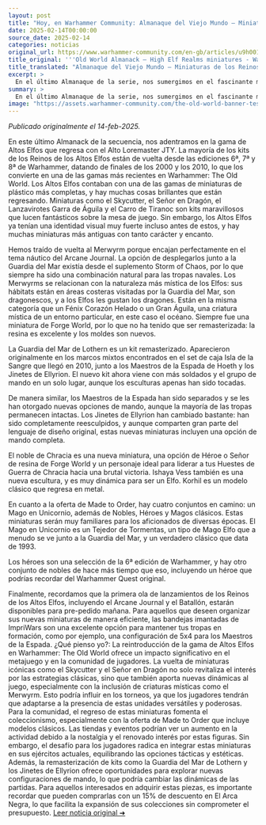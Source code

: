 ```yaml
---
layout: post
title: "Hoy, en Warhammer Community: Almanaque del Viejo Mundo – Miniaturas de los Reinos de los Altos Elfos - Comunidad Warhammer"
date: 2025-02-14T00:00:00
source_date: 2025-02-14
categories: noticias
original_url: https://www.warhammer-community.com/en-gb/articles/u9h0019a/old-world-almanack-high-elf-realms-miniatures/
title_original: '''Old World Almanack – High Elf Realms miniatures - Warhammer Community'''
title_translated: "Almanaque del Viejo Mundo – Miniaturas de los Reinos de los Altos Elfos - Comunidad Warhammer"
excerpt: >
  En el último Almanaque de la serie, nos sumergimos en el fascinante mundo de los Altos Elfos con el Alto Loremaster JTY. Esta colección trae de vuelta kits icónicos de las ediciones 6ª, 7ª y 8ª de Warhammer, incluyendo miniaturas tan impresionantes como el Skycutter y el Lord en Dragón. Además, se presentan nuevas incorporaciones como el noble de Chracia y la dinámica Ishaya Vess. Los fans de Warhammer estarán encantados de redescubrir estos modelos clásicos y de explorar las nuevas opciones de mando que ofrecen. ¡No te pierdas la primera ola de lanzamientos de los Reinos de los Altos Elfos que estará disponible para pre-pedidos mañana!
summary: >
  En el último Almanaque de la serie, nos sumergimos en el fascinante mundo de los Altos Elfos con el Alto Loremaster JTY. Esta colección trae de vuelta kits icónicos de las ediciones 6ª, 7ª y 8ª de Warhammer, incluyendo miniaturas tan impresionantes como el Skycutter y el Lord en Dragón. Además, se presentan nuevas incorporaciones como el noble de Chracia y la dinámica Ishaya Vess. Los fans de Warhammer estarán encantados de redescubrir estos modelos clásicos y de explorar las nuevas opciones de mando que ofrecen. ¡No te pierdas la primera ola de lanzamientos de los Reinos de los Altos Elfos que estará disponible para pre-pedidos mañana!
image: "https://assets.warhammer-community.com/the-old-world-banner-test.jpg"
---
```


*Publicado originalmente el 14-feb-2025.*

En este último Almanack de la secuencia, nos adentramos en la gama de Altos Elfos que regresa con el Alto Loremaster JTY. La mayoría de los kits de los Reinos de los Altos Elfos están de vuelta desde las ediciones 6ª, 7ª y 8ª de Warhammer, datando de finales de los 2000 y los 2010, lo que los convierte en una de las gamas más recientes en Warhammer: The Old World. Los Altos Elfos contaban con una de las gamas de miniaturas de plástico más completas, y hay muchas cosas brillantes que están regresando. Miniaturas como el Skycutter, el Señor en Dragón, el Lanzavirotes Garra de Águila y el Carro de Tiranoc son kits maravillosos que lucen fantásticos sobre la mesa de juego. Sin embargo, los Altos Elfos ya tenían una identidad visual muy fuerte incluso antes de estos, y hay muchas miniaturas más antiguas con tanto carácter y encanto.

Hemos traído de vuelta al Merwyrm porque encajan perfectamente en el tema náutico del Arcane Journal. La opción de desplegarlos junto a la Guardia del Mar existía desde el suplemento Storm of Chaos, por lo que siempre ha sido una combinación natural para las tropas navales. Los Merwyrms se relacionan con la naturaleza más mística de los Elfos: sus hábitats están en áreas costeras visitadas por la Guardia del Mar, son dragonescos, y a los Elfos les gustan los dragones. Están en la misma categoría que un Fénix Corazón Helado o un Gran Águila, una criatura mística de un entorno particular, en este caso el océano. Siempre fue una miniatura de Forge World, por lo que no ha tenido que ser remasterizada: la resina es excelente y los moldes son nuevos.

La Guardia del Mar de Lothern es un kit remasterizado. Aparecieron originalmente en los marcos mixtos encontrados en el set de caja Isla de la Sangre que llegó en 2010, junto a los Maestros de la Espada de Hoeth y los Jinetes de Ellyrion. El nuevo kit ahora viene con más soldados y el grupo de mando en un solo lugar, aunque los esculturas apenas han sido tocadas.

De manera similar, los Maestros de la Espada han sido separados y se les han otorgado nuevas opciones de mando, aunque la mayoría de las tropas permanecen intactas. Los Jinetes de Ellyrion han cambiado bastante: han sido completamente reesculpidos, y aunque comparten gran parte del lenguaje de diseño original, estas nuevas miniaturas incluyen una opción de mando completa.

El noble de Chracia es una nueva miniatura, una opción de Héroe o Señor de resina de Forge World y un personaje ideal para liderar a tus Huestes de Guerra de Chracia hacia una brutal victoria. Ishaya Vess también es una nueva escultura, y es muy dinámica para ser un Elfo. Korhil es un modelo clásico que regresa en metal.

En cuanto a la oferta de Made to Order, hay cuatro conjuntos en camino: un Mago en Unicornio, además de Nobles, Héroes y Magos clásicos. Estas miniaturas serán muy familiares para los aficionados de diversas épocas. El Mago en Unicornio es un Tejedor de Tormentas, un tipo de Mago Elfo que a menudo se ve junto a la Guardia del Mar, y un verdadero clásico que data de 1993.

Los héroes son una selección de la 6ª edición de Warhammer, y hay otro conjunto de nobles de hace más tiempo que eso, incluyendo un héroe que podrías recordar del Warhammer Quest original.

Finalmente, recordamos que la primera ola de lanzamientos de los Reinos de los Altos Elfos, incluyendo el Arcane Journal y el Batallón, estarán disponibles para pre-pedido mañana. Para aquellos que deseen organizar sus nuevas miniaturas de manera eficiente, las bandejas imantadas de ImpriWars son una excelente opción para mantener tus tropas en formación, como por ejemplo, una configuración de 5x4 para los Maestros de la Espada.
¿Qué pienso yo?: La reintroducción de la gama de Altos Elfos en Warhammer: The Old World ofrece un impacto significativo en el metajuego y en la comunidad de jugadores. La vuelta de miniaturas icónicas como el Skycutter y el Señor en Dragón no solo revitaliza el interés por las estrategias clásicas, sino que también aporta nuevas dinámicas al juego, especialmente con la inclusión de criaturas místicas como el Merwyrm. Esto podría influir en los torneos, ya que los jugadores tendrán que adaptarse a la presencia de estas unidades versátiles y poderosas. Para la comunidad, el regreso de estas miniaturas fomenta el coleccionismo, especialmente con la oferta de Made to Order que incluye modelos clásicos. Las tiendas y eventos podrían ver un aumento en la actividad debido a la nostalgia y el renovado interés por estas figuras. Sin embargo, el desafío para los jugadores radica en integrar estas miniaturas en sus ejércitos actuales, equilibrando las opciones tácticas y estéticas. Además, la remasterización de kits como la Guardia del Mar de Lothern y los Jinetes de Ellyrion ofrece oportunidades para explorar nuevas configuraciones de mando, lo que podría cambiar las dinámicas de las partidas. Para aquellos interesados en adquirir estas piezas, es importante recordar que pueden comprarlas con un 15% de descuento en El Arca Negra, lo que facilita la expansión de sus colecciones sin comprometer el presupuesto.
[Leer noticia original ➜](https://www.warhammer-community.com/en-gb/articles/u9h0019a/old-world-almanack-high-elf-realms-miniatures/)
